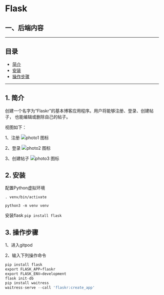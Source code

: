 # Flask

## 一、后端内容

----
## 目录
* [简介](#jump1)
* [安装](#jump2)
* [操作步骤](#jump3)
----
## <span id="jump1">1. 简介</span>
创建一个名字为“Flaskr”的基本博客应用程序。用户将能够注册、登录、创建帖子，
也能编辑或删除自己的帖子。

视图如下：

1、注册
![photo1 图标](https://github.com/justina0/flask/blob/main/flaskr/static/images/photo1.png)

2、登录
![photo2 图标](https://github.com/justina0/flask/blob/main/flaskr/static/images/photo2.png)

3、创建帖子
![photo3 图标](https://github.com/justina0/flask/blob/main/flaskr/static/images/photo3.png)

## <span id="jump2">2. 安装</span>
配置Python虚拟环境  

`. venv/bin/activate`   

`python3 -m venv venv`

安装flask
`pip install flask`

## <span id="jump3">3. 操作步骤</span>
1、进入gitpod

2、输入下列操作命令
```python
pip install flask
export FLASK_APP=flaskr
export FLASK_ENV=development
flask init-db
pip install waitress
waitress-serve --call 'flaskr:create_app'
```


